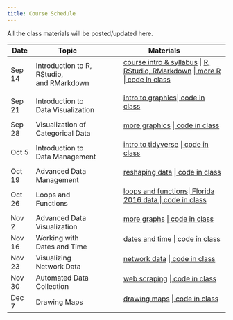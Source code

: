 ```yaml
---
title: Course Schedule 
---
```

<p>
All the class materials will be posted/updated here.
</p>

<div>
  <table class="table table-striped table-hover">
    <thead>
      <tr>
        <th>Date</th>
        <th>Topic</th>
        <th>Materials</th>
              </tr>
    </thead>
    <tbody> 
      <tr>
        <td>Sep 14</td>
        <td>Introduction to R, RStudio, <br> 
         and RMarkdown</td>
        <td>
          <dl>
          <dd><a href="../materials/01_introduction.pdf" target=_blank>course intro & syllabus</a> | <a href="../materials/02_intro_R.html" target=_blank>R, RStudio, RMarkdown</a> |<a href="../materials/03_more_R.html"target=_blank> more R </a>|<a href="../materials/scripts/myfirstmarkdown.Rmd"target=_blank> code in class </a>
          </dd>
          </dl>
        </td>
      </tr>
      <tr>
        <td>Sep 21</td>
        <td>Introduction to Data Visualization</td>
        <td>
          <dl>
          <dd><a href="../materials/04_intro_graphics.html" target=_blank>intro to graphics</a>|<a href="../materials/scripts/week2_Rscript.R"target=_blank> code in class </a>
          </dd>
          </dl>
        </td>
       </tr>
       </tr>
      <tr>
        <td>Sep 28</td>
        <td>Visualization of Categorical Data</td>
        <td>
          <dl>
          <dd> <a href="../materials/05_more_graphics.html" target=_blank>more graphics</a> |<a href="../materials/scripts/week2_Rscript.R"target=_blank> code in class </a>
          </dd>
          </dl>
        </td>
       </tr>
       <tr>
        <td>Oct 5</td>
        <td>Introduction to Data Management</td>
        <td>
          <dl>
          <dd> <a href="../materials/06_intro_to_data_management.html" target=_blank> intro to tidyverse</a> |<a href="../materials/scripts/week4_Rscript.R"target=_blank> code in class </a> 
          </dd>
          </dl>
        </td>
       </tr>
       <tr>
        <td>Oct 19</td>
        <td>Advanced Data Management</td>
        <td>
          <dl>
          <dd> <a href="../materials/07_reshaping.html" target=_blank> reshaping data</a> |<a href="../materials/scripts/week5_Rscript.Rmd"target=_blank> code in class </a>
          </dd>
          </dl>
        </td>
       </tr>
       <tr>
        <td>Oct 26</td>
        <td>Loops and Functions</td>
        <td>
          <dl>
          <dd> <a href="../materials/08_loops.html" target=_blank> loops and functions</a>|<a href="../materials/florida2016.zip" target=_blank> Florida 2016 data </a> |<a href="../materials/scripts/week6_Rscript.R"target=_blank> code in class </a> 
          </dd>
          </dl>
        </td>
       </tr>
       <tr>
        <td>Nov 2</td>
        <td>Advanced Data Visualization</td>
        <td>
          <dl>
          <dd> <a href="../materials/07_adv_graphics.html" target=_blank> more graphs</a> |<a href="../materials/scripts/week7_Rscript.Rmd"target=_blank> code in class </a>
          </dd>
          </dl>
        </td>
       </tr>
       <tr>
        <td>Nov 16</td>
        <td>Working with Dates and Time</td>
        <td>
          <dl>
          <dd> <a href="../materials/09_dates.html" target=_blank> dates and time</a> |<a href="../materials/scripts/week8_Rscript.R"target=_blank> code in class </a> 
          </dd>
          </dl>
        </td>
       </tr>
       <tr>
        <td>Nov 23</td>
        <td>Visualizing Network Data</td>
        <td>
          <dl>
          <dd> <a href="../materials/10_networks.html" target=_blank> network data</a> |<a href="../materials/scripts/week9_Rscript.R"target=_blank> code in class </a> 
          </dd>
          </dl>
        </td>
       </tr>
       <tr>
        <td>Nov 30</td>
        <td>Automated Data Collection</td>
        <td>
          <dl>
          <dd> <a href="../materials/11_webscraping.html" target=_blank> web scraping</a> |<a href="../materials/scripts/week10_Rscript.R"target=_blank> code in class </a> 
          </dd>
          </dl>
        </td>
       </tr>
       <tr>
        <td>Dec 7</td>
        <td>Drawing Maps</td>
        <td>
          <dl>
          <dd> <a href="../materials/12_maps.html" target=_blank> drawing maps</a> |<a href="code/stat478-dec-7.R"target=_blank> code in class </a> 
          </dd>
          </dl>
        </td>
       </tr>
    </tbody>
  </table>
</div>
